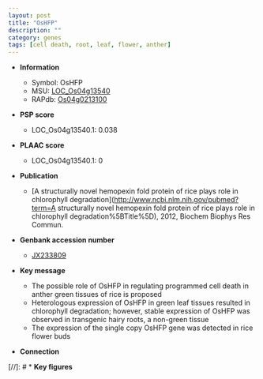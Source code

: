 ```yaml
---
layout: post
title: "OsHFP"
description: ""
category: genes
tags: [cell death, root, leaf, flower, anther]
---
```


* **Information**  
    + Symbol: OsHFP  
    + MSU: [LOC_Os04g13540](http://rice.plantbiology.msu.edu/cgi-bin/ORF_infopage.cgi?orf=LOC_Os04g13540)  
    + RAPdb: [Os04g0213100](http://rapdb.dna.affrc.go.jp/viewer/gbrowse_details/irgsp1?name=Os04g0213100)  

* **PSP score**  
    + LOC_Os04g13540.1: 0.038 

* **PLAAC score**  
    + LOC_Os04g13540.1: 0 

* **Publication**  
    + [A structurally novel hemopexin fold protein of rice plays role in chlorophyll degradation](http://www.ncbi.nlm.nih.gov/pubmed?term=A structurally novel hemopexin fold protein of rice plays role in chlorophyll degradation%5BTitle%5D), 2012, Biochem Biophys Res Commun.

* **Genbank accession number**  
    + [JX233809](http://www.ncbi.nlm.nih.gov/nuccore/JX233809)

* **Key message**  
    + The possible role of OsHFP in regulating programmed cell death in anther green tissues of rice is proposed
    + Heterologous expression of OsHFP in green leaf tissues resulted in chlorophyll degradation; however, stable expression of OsHFP was observed in transgenic hairy roots, a non-green tissue
    + The expression of the single copy OsHFP gene was detected in rice flower buds

* **Connection**  

[//]: # * **Key figures**  


